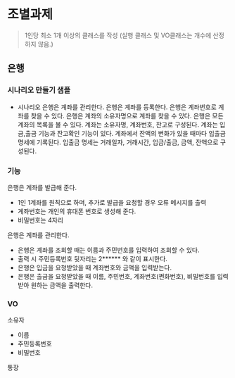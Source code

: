 # 조별과제

> 1인당 최소 1개 이상의 클래스를 작성 (실행 클래스 및 VO클래스는 개수에 산정하지 않음.)

## 은행

### 시나리오 만들기 샘플

- 시나리오
  은행은 계좌를 관리한다.
  은행은 계좌를 등록한다.
  은행은 계좌번호로 계좌를 찾을 수 있다.
  은행은 계좌의 소유자명으로 계좌를 찾을 수 있다.
  은행은 모든 계좌의 목록을 볼 수 있다.
  계좌는 소유자명, 계좌번호, 잔고로 구성된다.
  계좌는 입금,출금 기능과 잔고확인 기능이 있다.
  계좌에서 잔액의 변화가 있을 때마다 입출금 명세에 기록된다.
  입출금 명세는 거래일자, 거래시간, 입금/출금, 금액, 잔액으로 구성된다.

### 기능

은행은 계좌를 발급해 준다.

- 1인 1계좌를 원칙으로 하며, 추가로 발급을 요청할 경우 오류 메시지를 출력
- 계좌번호는 개인의 휴대폰 번호로 생성해 준다.
- 비밀번호는 4자리

은행은 계좌를 관리한다.

- 은행은 계좌를 조회할 때는 이름과 주민번호를 입력하여 조회할 수 있다.
- 출력 시 주민등록번호 뒷자리는 2**\*\*** 와 같이 표시한다.
- 은행은 입금을 요청받았을 때 계좌번호와 금액을 입력받는다.
- 은행은 출금을 요청받았을 때 이름, 주민번호, 계좌번호(쩐화번호), 비밀번호를 입력받아 원하는 금액을 출력한다.

### VO

소유자

- 이름
- 주민등록번호
- 비밀번호

통장
